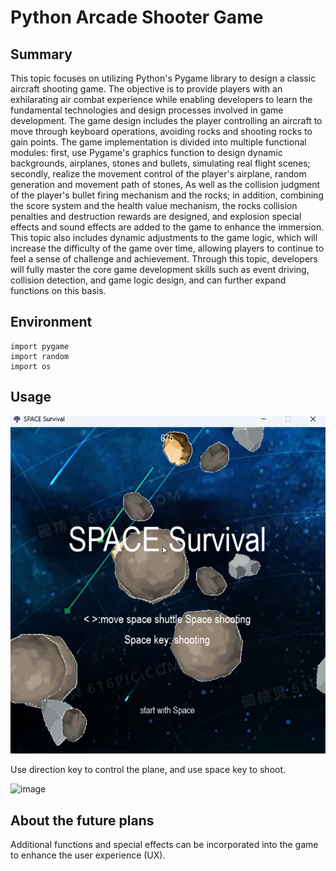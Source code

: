 # Python Arcade Shooter Game
## Summary
This topic focuses on utilizing Python's Pygame library to design a classic aircraft shooting game. The objective is to provide players with an exhilarating air combat experience while enabling developers to learn the fundamental technologies and design processes involved in game development. The game design includes the player controlling an aircraft to move through keyboard operations, avoiding rocks and shooting rocks to gain points. The game implementation is divided into multiple functional modules: first, use Pygame's graphics function to design dynamic backgrounds, airplanes, stones and bullets, simulating real flight scenes; secondly, realize the movement control of the player's airplane, random generation and movement path of stones, As well as the collision judgment of the player's bullet firing mechanism and the rocks; in addition, combining the score system and the health value mechanism, the rocks collision penalties and destruction rewards are designed, and explosion special effects and sound effects are added to the game to enhance the immersion. This topic also includes dynamic adjustments to the game logic, which will increase the difficulty of the game over time, allowing players to continue to feel a sense of challenge and achievement. Through this topic, developers will fully master the core game development skills such as event driving, collision detection, and game logic design, and can further expand functions on this basis.
## Environment
    import pygame
    import random
    import os
## Usage
![image](https://github.com/DennisHsu716/STG.github.io/blob/main/img/1.png)


Use direction key to control the plane, and use space key to shoot.

![image](https://github.com/DennisHsu716/STG.github.io/blob/main/img/1.gif)

## About the future plans
Additional functions and special effects can be incorporated into the game to enhance the user experience (UX).
